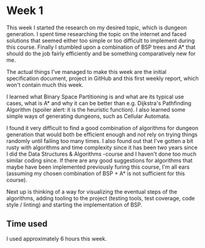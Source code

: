 # Week 1

This week I started the research on my desired topic, which is dungeon generation. I spent time researching the topic on the internet and faced solutions that seemed either too simple or too difficult to implement during this course. Finally I stumbled upon a combination of BSP trees and A\* that should do the job fairly efficiently and be something comparatively new for me.

The actual things I've managed to make this week are the initial specification document, project in GitHub and this first weekly report, which won't contain much this week.

I learned what Binary Space Partitioning is and what are its typical use cases, what is A\* and why it can be better than e.g. Dijkstra's Pathfinding Algorithm (spoiler alert: it is the heuristic function). I also learned some simple ways of generating dungeons, such as Cellular Automata.

I found it very difficult to find a good combination of algorithms for dungeon generation that would both be efficient enough and not rely on trying things randomly until failing too many times. I also found out that I've gotten a bit rusty with algorithms and time complexity since it has been two years since I did the Data Structures & Algorithms -course and I haven't done too much similar coding since. If there are any good suggestions for algorithms that maybe have been implemented previously furing this course, I'm all ears (assuming my chosen combination of BSP + A\* is not sufficient for this course).

Next up is thinking of a way for visualizing the eventual steps of the algorithms, adding tooling to the project (testing tools, test coverage, code style / linting) and starting the implementation of BSP.

## Time used

I used approximately 6 hours this week.
